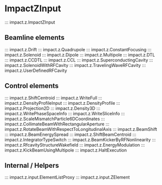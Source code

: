 # ImpactZInput

::: impact.z.ImpactZInput

## Beamline elements

::: impact.z.Drift
::: impact.z.Quadrupole
::: impact.z.ConstantFocusing
::: impact.z.Solenoid
::: impact.z.Dipole
::: impact.z.Multipole
::: impact.z.DTL
::: impact.z.CCDTL
::: impact.z.CCL
::: impact.z.SuperconductingCavity
::: impact.z.SolenoidWithRFCavity
::: impact.z.TravelingWaveRFCavity
::: impact.z.UserDefinedRFCavity

## Control elements

::: impact.z.ShiftCentroid
::: impact.z.WriteFull
::: impact.z.DensityProfileInput
::: impact.z.DensityProfile
::: impact.z.Projection2D
::: impact.z.Density3D
::: impact.z.WritePhaseSpaceInfo
::: impact.z.WriteSliceInfo
::: impact.z.ScaleMismatchParticle6DCoordinates
::: impact.z.CollimateBeamWithRectangularAperture
::: impact.z.RotateBeamWithRespectToLongitudinalAxis
::: impact.z.BeamShift
::: impact.z.BeamEnergySpread
::: impact.z.ShiftBeamCentroid
::: impact.z.IntegratorTypeSwitch
::: impact.z.BeamKickerByRFNonlinearity
::: impact.z.RfcavityStructureWakefield
::: impact.z.EnergyModulation
::: impact.z.KickBeamUsingMultipole
::: impact.z.HaltExecution

## Internal / Helpers

::: impact.z.input.ElementListProxy
::: impact.z.input.ZElement

